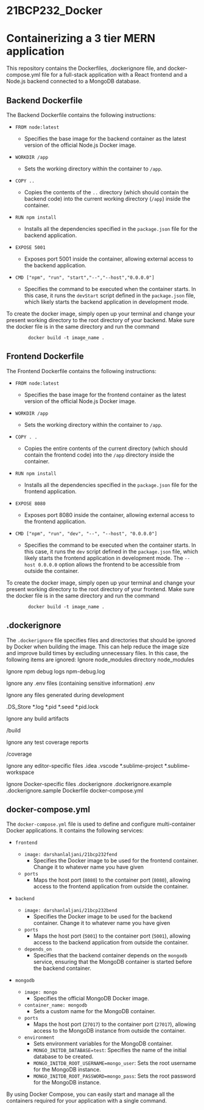 # 21BCP232_Docker

# Containerizing a 3 tier MERN application

This repository contains the Dockerfiles, .dockerignore file, and docker-compose.yml file for a full-stack application with a React frontend and a Node.js backend connected to a MongoDB database.


## Backend Dockerfile

The Backend Dockerfile contains the following instructions:

- `FROM node:latest`
  - Specifies the base image for the backend container as the latest version of the official Node.js Docker image.

- `WORKDIR /app`
  - Sets the working directory within the container to `/app`.

- `COPY ..`
  - Copies the contents of the `..` directory (which should contain the backend code) into the current working directory (`/app`) inside the container.

- `RUN npm install`
  - Installs all the dependencies specified in the `package.json` file for the backend application.

- `EXPOSE 5001`
  - Exposes port 5001 inside the container, allowing external access to the backend application.

- `CMD ["npm", "run", "start","--","--host","0.0.0.0"]`
  - Specifies the command to be executed when the container starts. In this case, it runs the `devStart` script defined in the `package.json` file, which likely starts the backend application in development mode.


To create the docker image, simply open up your terminal and change your present working directory to the root directory of your backend. Make sure the docker file is in the same directory and run the command
    
            docker build -t image_name .

## Frontend Dockerfile

The Frontend Dockerfile contains the following instructions:

- `FROM node:latest`
  - Specifies the base image for the frontend container as the latest version of the official Node.js Docker image.

- `WORKDIR /app`
  - Sets the working directory within the container to `/app`.

- `COPY . .`
  - Copies the entire contents of the current directory (which should contain the frontend code) into the `/app` directory inside the container.

- `RUN npm install`
  - Installs all the dependencies specified in the `package.json` file for the frontend application.

- `EXPOSE 8080`
  - Exposes port 8080 inside the container, allowing external access to the frontend application.

- `CMD ["npm", "run", "dev", "--", "--host", "0.0.0.0"]`
  - Specifies the command to be executed when the container starts. In this case, it runs the `dev` script defined in the `package.json` file, which likely starts the frontend application in development mode. The `--host 0.0.0.0` option allows the frontend to be accessible from outside the container.
 

To create the docker image, simply open up your terminal and change your present working directory to the root directory of your frontend. Make sure the docker file is in the same directory and run the command
    
            docker build -t image_name .

## .dockerignore

The `.dockerignore` file specifies files and directories that should be ignored by Docker when building the image. This can help reduce the image size and improve build times by excluding unnecessary files. In this case, the following items are ignored:
Ignore node_modules directory
node_modules

Ignore npm debug logs
npm-debug.log

Ignore any .env files (containing sensitive information)
.env

Ignore any files generated during development

.DS_Store
*.log
*.pid
*.seed
*.pid.lock

Ignore any build artifacts

/build

Ignore any test coverage reports

/coverage

Ignore any editor-specific files
.idea
.vscode
*.sublime-project
*.sublime-workspace

 Ignore Docker-specific files
.dockerignore
.dockerignore.example
.dockerignore.sample
Dockerfile
docker-compose.yml



## docker-compose.yml

The `docker-compose.yml` file is used to define and configure multi-container Docker applications. It contains the following services:

- `frontend`
  - `image: darshanlaljani/21bcp232fend`
    - Specifies the Docker image to be used for the frontend container. Change it to whatever name you have given
  - `ports`
    - Maps the host port (`8080`) to the container port (`8080`), allowing access to the frontend application from outside the container.

- `backend`
  - `image: darshanlaljani/21bcp232bend`
    - Specifies the Docker image to be used for the backend container. Change it to whatever name you have given
  - `ports`
    - Maps the host port (`5001`) to the container port (`5001`), allowing access to the backend application from outside the container.
  - `depends_on`
    - Specifies that the backend container depends on the `mongodb` service, ensuring that the MongoDB container is started before the backend container.

- `mongodb`
  - `image: mongo`
    - Specifies the official MongoDB Docker image.
  - `container_name: mongodb`
    - Sets a custom name for the MongoDB container.
  - `ports`
    - Maps the host port (`27017`) to the container port (`27017`), allowing access to the MongoDB instance from outside the container.
  - `environment`
    - Sets environment variables for the MongoDB container.
    - `MONGO_INITDB_DATABASE=test`: Specifies the name of the initial database to be created.
    - `MONGO_INITDB_ROOT_USERNAME=mongo_user`: Sets the root username for the MongoDB instance.
    - `MONGO_INITDB_ROOT_PASSWORD=mongo_pass`: Sets the root password for the MongoDB instance.

By using Docker Compose, you can easily start and manage all the containers required for your application with a single command.

